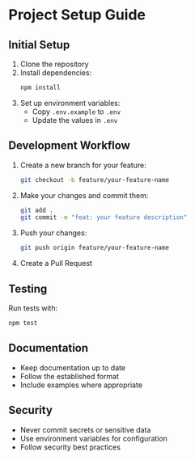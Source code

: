 # Project Setup Guide

## Initial Setup

1. Clone the repository
2. Install dependencies:
   ```bash
   npm install
   ```
3. Set up environment variables:
   - Copy `.env.example` to `.env`
   - Update the values in `.env`

## Development Workflow

1. Create a new branch for your feature:
   ```bash
   git checkout -b feature/your-feature-name
   ```

2. Make your changes and commit them:
   ```bash
   git add .
   git commit -m "feat: your feature description"
   ```

3. Push your changes:
   ```bash
   git push origin feature/your-feature-name
   ```

4. Create a Pull Request

## Testing

Run tests with:
```bash
npm test
```

## Documentation

- Keep documentation up to date
- Follow the established format
- Include examples where appropriate

## Security

- Never commit secrets or sensitive data
- Use environment variables for configuration
- Follow security best practices 